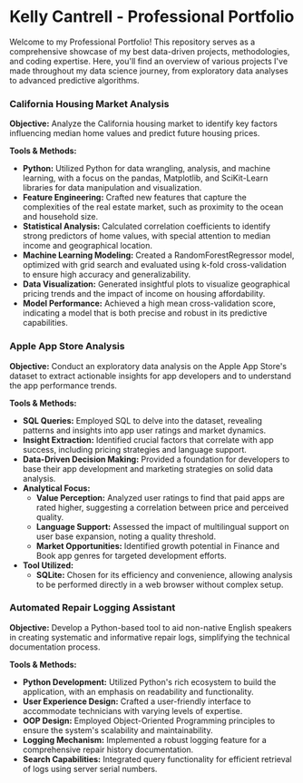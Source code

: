 # Kelly Cantrell - Professional Portfolio
Welcome to my Professional Portfolio! This repository serves as a comprehensive showcase of my best data-driven projects, methodologies, and coding expertise. Here, you'll find an overview of various projects I've made throughout my data science journey, from exploratory data analyses to advanced predictive algorithms. 

### California Housing Market Analysis

**Objective:** Analyze the California housing market to identify key factors influencing median home values and predict future housing prices.

**Tools & Methods:**

- **Python:** Utilized Python for data wrangling, analysis, and machine learning, with a focus on the pandas, Matplotlib, and SciKit-Learn libraries for data manipulation and visualization.
- **Feature Engineering:** Crafted new features that capture the complexities of the real estate market, such as proximity to the ocean and household size.
- **Statistical Analysis:** Calculated correlation coefficients to identify strong predictors of home values, with special attention to median income and geographical location.
- **Machine Learning Modeling:** Created a RandomForestRegressor model, optimized with grid search and evaluated using k-fold cross-validation to ensure high accuracy and generalizability.
- **Data Visualization:** Generated insightful plots to visualize geographical pricing trends and the impact of income on housing affordability.
- **Model Performance:** Achieved a high mean cross-validation score, indicating a model that is both precise and robust in its predictive capabilities.

### Apple App Store Analysis

**Objective:** Conduct an exploratory data analysis on the Apple App Store's dataset to extract actionable insights for app developers and to understand the app performance trends.

**Tools & Methods:**

- **SQL Queries:** Employed SQL to delve into the dataset, revealing patterns and insights into app user ratings and market dynamics.
- **Insight Extraction:** Identified crucial factors that correlate with app success, including pricing strategies and language support.
- **Data-Driven Decision Making:** Provided a foundation for developers to base their app development and marketing strategies on solid data analysis.
- **Analytical Focus:**
  - **Value Perception:** Analyzed user ratings to find that paid apps are rated higher, suggesting a correlation between price and perceived quality.
  - **Language Support:** Assessed the impact of multilingual support on user base expansion, noting a quality threshold.
  - **Market Opportunities:** Identified growth potential in Finance and Book app genres for targeted development efforts.
- **Tool Utilized:**
  - **SQLite:** Chosen for its efficiency and convenience, allowing analysis to be performed directly in a web browser without complex setup.

### Automated Repair Logging Assistant

**Objective:** Develop a Python-based tool to aid non-native English speakers in creating systematic and informative repair logs, simplifying the technical documentation process.

**Tools & Methods:**

- **Python Development:** Utilized Python's rich ecosystem to build the application, with an emphasis on readability and functionality.
- **User Experience Design:** Crafted a user-friendly interface to accommodate technicians with varying levels of expertise.
- **OOP Design:** Employed Object-Oriented Programming principles to ensure the system's scalability and maintainability.
- **Logging Mechanism:** Implemented a robust logging feature for a comprehensive repair history documentation.
- **Search Capabilities:** Integrated query functionality for efficient retrieval of logs using server serial numbers.
